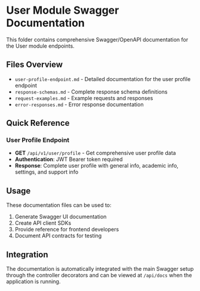 # User Module Swagger Documentation

This folder contains comprehensive Swagger/OpenAPI documentation for the User module endpoints.

## Files Overview

- `user-profile-endpoint.md` - Detailed documentation for the user profile endpoint
- `response-schemas.md` - Complete response schema definitions
- `request-examples.md` - Example requests and responses
- `error-responses.md` - Error response documentation

## Quick Reference

### User Profile Endpoint
- **GET** `/api/v1/user/profile` - Get comprehensive user profile data
- **Authentication**: JWT Bearer token required
- **Response**: Complete user profile with general info, academic info, settings, and support info

## Usage

These documentation files can be used to:
1. Generate Swagger UI documentation
2. Create API client SDKs
3. Provide reference for frontend developers
4. Document API contracts for testing

## Integration

The documentation is automatically integrated with the main Swagger setup through the controller decorators and can be viewed at `/api/docs` when the application is running.
